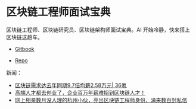 # 区块链工程师面试宝典

区块链工程师、区块链研究员、区块链架构师面试宝典。AI 开始冷静，快来搭上区块链这趟车。

+ [Gitbook](https://www.gitbook.com/read/book/chrislinn/blockchain-cheatsheet)

+ [Repo](https://github.com/ChrisLinn/blockchain-cheatsheet)


新闻：
+ [区块链需求达去年同期9.7倍均薪2.58万元| 36氪](https://36kr.com/newsflashes/106819)
+ [高端人才都去创业了，企业百万年薪难招到区块链人才！](https://36kr.com/p/5116762.html)
+ [网上相亲数月没人理的杭州小伙，亮出区块链工程师身份，涌来数百封私信](https://zj.zjol.com.cn/news/861631.html)
